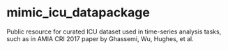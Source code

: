 # mimic_icu_datapackage
Public resource for curated ICU dataset used in time-series analysis tasks, such as in AMIA CRI 2017 paper by Ghassemi, Wu, Hughes, et al.
